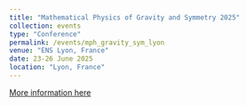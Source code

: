 ```yaml
---
title: "Mathematical Physics of Gravity and Symmetry 2025"
collection: events
type: "Conference"
permalink: /events/mph_gravity_sym_lyon
venue: "ENS Lyon, France"
date: 23-26 June 2025
location: "Lyon, France"
---
```


[More information here](https://indico.math.cnrs.fr/event/14172/)

